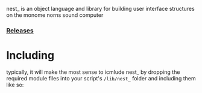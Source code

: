 nest_ is an object language and library for building user interface structures on the monome norns sound computer

### [Releases](https://github.com/andr-ew/nest_/releases/)



# Including

typically, it will make the most sense to icmlude nest_ by dropping the required module files into your script's `/lib/nest_` folder and including them like so:

```
```
